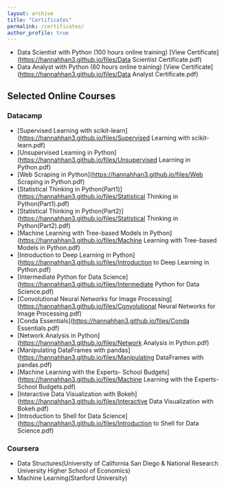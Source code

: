 ```yaml
---
layout: archive
title: "Certificates"
permalink: /certificates/
author_profile: true
---
```

* Data Scientist with Python (100 hours online training) [View Certificate](https://hannahhan3.github.io/files/Data Scientist Certificate.pdf)
* Data Analyst with Python (60 hours online training) [View Certificate](https://hannahhan3.github.io/files/Data Analyst Certificate.pdf)

## Selected Online Courses
### Datacamp
* [Supervised Learning with scikit-learn](https://hannahhan3.github.io/files/Supervised Learning with scikit-learn.pdf)
* [Unsupervised Learning in Python](https://hannahhan3.github.io/files/Unsupervised Learning in Python.pdf)
* [Web Scraping in Python](https://hannahhan3.github.io/files/Web Scraping in Python.pdf)
* [Statistical Thinking in Python(Part1)](https://hannahhan3.github.io/files/Statistical Thinking in Python(Part1).pdf)
* [Statistical Thinking in Python(Part2)](https://hannahhan3.github.io/files/Statistical Thinking in Python(Part2).pdf)
* [Machine Learning with Tree-based Models in Python](https://hannahhan3.github.io/files/Machine Learning with Tree-based Models in Python.pdf)
* [Introduction to Deep Learning in Python](https://hannahhan3.github.io/files/Introduction to Deep Learning in Python.pdf)
* [Intermediate Python for Data Science](https://hannahhan3.github.io/files/Intermediate Python for Data Science.pdf)
* [Convolutional Neural Networks for Image Processing](https://hannahhan3.github.io/files/Convolutional Neural Networks for Image Processing.pdf)
* [Conda Essentials](https://hannahhan3.github.io/files/Conda Essentials.pdf)
* [Network Analysis in Python](https://hannahhan3.github.io/files/Network Analysis in Python.pdf)
* [Manipulating DataFrames with pandas](https://hannahhan3.github.io/files/Manipulating DataFrames with pandas.pdf)
* [Machine Learning with the Experts- School Budgets](https://hannahhan3.github.io/files/Machine Learning with the Experts- School Budgets.pdf)
* [Interactive Data Visualization with Bokeh](https://hannahhan3.github.io/files/Interactive Data Visualization with Bokeh.pdf)
* [Introduction to Shell for Data Science](https://hannahhan3.github.io/files/Introduction to Shell for Data Science.pdf)

### Coursera
* Data Structures(University of California San Diego & National Research University Higher School of Economics)
* Machine Learning(Stanford University)

